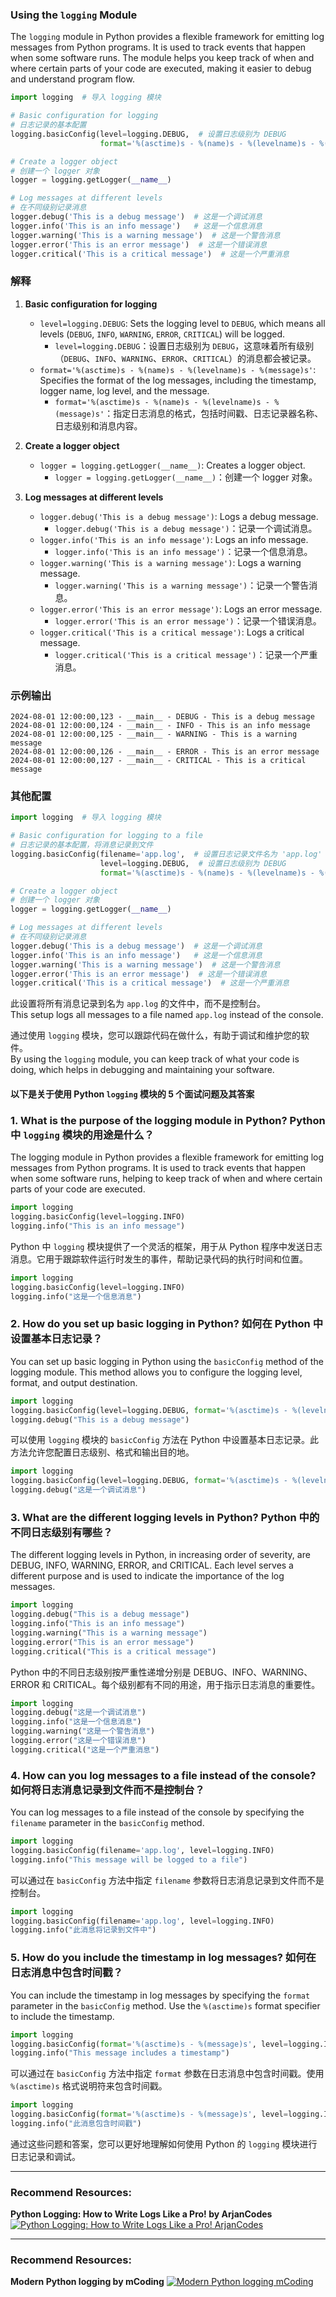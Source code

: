 ### Using the `logging` Module

The `logging` module in Python provides a flexible framework for emitting log messages from Python programs. It is used to track events that happen when some software runs. The module helps you keep track of when and where certain parts of your code are executed, making it easier to debug and understand program flow.


```python
import logging  # 导入 logging 模块

# Basic configuration for logging
# 日志记录的基本配置
logging.basicConfig(level=logging.DEBUG,  # 设置日志级别为 DEBUG
                    format='%(asctime)s - %(name)s - %(levelname)s - %(message)s')  # 指定日志消息的格式，包括时间戳、日志记录器名称、日志级别和消息内容

# Create a logger object
# 创建一个 logger 对象
logger = logging.getLogger(__name__)

# Log messages at different levels
# 在不同级别记录消息
logger.debug('This is a debug message')  # 这是一个调试消息
logger.info('This is an info message')   # 这是一个信息消息
logger.warning('This is a warning message')  # 这是一个警告消息
logger.error('This is an error message')  # 这是一个错误消息
logger.critical('This is a critical message')  # 这是一个严重消息
```

### 解释

1. **Basic configuration for logging**
    - `level=logging.DEBUG`: Sets the logging level to `DEBUG`, which means all levels (`DEBUG`, `INFO`, `WARNING`, `ERROR`, `CRITICAL`) will be logged.
      - `level=logging.DEBUG`：设置日志级别为 `DEBUG`，这意味着所有级别（`DEBUG`、`INFO`、`WARNING`、`ERROR`、`CRITICAL`）的消息都会被记录。
    - `format='%(asctime)s - %(name)s - %(levelname)s - %(message)s'`: Specifies the format of the log messages, including the timestamp, logger name, log level, and the message.
      - `format='%(asctime)s - %(name)s - %(levelname)s - %(message)s'`：指定日志消息的格式，包括时间戳、日志记录器名称、日志级别和消息内容。

2. **Create a logger object**
    - `logger = logging.getLogger(__name__)`: Creates a logger object.
      - `logger = logging.getLogger(__name__)`：创建一个 logger 对象。

3. **Log messages at different levels**
    - `logger.debug('This is a debug message')`: Logs a debug message.
      - `logger.debug('This is a debug message')`：记录一个调试消息。
    - `logger.info('This is an info message')`: Logs an info message.
      - `logger.info('This is an info message')`：记录一个信息消息。
    - `logger.warning('This is a warning message')`: Logs a warning message.
      - `logger.warning('This is a warning message')`：记录一个警告消息。
    - `logger.error('This is an error message')`: Logs an error message.
      - `logger.error('This is an error message')`：记录一个错误消息。
    - `logger.critical('This is a critical message')`: Logs a critical message.
      - `logger.critical('This is a critical message')`：记录一个严重消息。

### 示例输出

```plaintext
2024-08-01 12:00:00,123 - __main__ - DEBUG - This is a debug message
2024-08-01 12:00:00,124 - __main__ - INFO - This is an info message
2024-08-01 12:00:00,125 - __main__ - WARNING - This is a warning message
2024-08-01 12:00:00,126 - __main__ - ERROR - This is an error message
2024-08-01 12:00:00,127 - __main__ - CRITICAL - This is a critical message
```

### 其他配置

```python
import logging  # 导入 logging 模块

# Basic configuration for logging to a file
# 日志记录的基本配置，将消息记录到文件
logging.basicConfig(filename='app.log',  # 设置日志记录文件名为 'app.log'
                    level=logging.DEBUG,  # 设置日志级别为 DEBUG
                    format='%(asctime)s - %(name)s - %(levelname)s - %(message)s')  # 指定日志消息的格式，包括时间戳、日志记录器名称、日志级别和消息内容

# Create a logger object
# 创建一个 logger 对象
logger = logging.getLogger(__name__)

# Log messages at different levels
# 在不同级别记录消息
logger.debug('This is a debug message')  # 这是一个调试消息
logger.info('This is an info message')   # 这是一个信息消息
logger.warning('This is a warning message')  # 这是一个警告消息
logger.error('This is an error message')  # 这是一个错误消息
logger.critical('This is a critical message')  # 这是一个严重消息
```

此设置将所有消息记录到名为 `app.log` 的文件中，而不是控制台。  
This setup logs all messages to a file named `app.log` instead of the console.

通过使用 `logging` 模块，您可以跟踪代码在做什么，有助于调试和维护您的软件。  
By using the `logging` module, you can keep track of what your code is doing, which helps in debugging and maintaining your software.

#### 以下是关于使用 Python `logging` 模块的 5 个面试问题及其答案

### 1. What is the purpose of the logging module in Python? Python 中 `logging` 模块的用途是什么？

The logging module in Python provides a flexible framework for emitting log messages from Python programs. It is used to track events that happen when some software runs, helping to keep track of when and where certain parts of your code are executed.

```python
import logging
logging.basicConfig(level=logging.INFO)
logging.info("This is an info message")
```

Python 中 `logging` 模块提供了一个灵活的框架，用于从 Python 程序中发送日志消息。它用于跟踪软件运行时发生的事件，帮助记录代码的执行时间和位置。

```python
import logging
logging.basicConfig(level=logging.INFO)
logging.info("这是一个信息消息")
```

### 2. How do you set up basic logging in Python? 如何在 Python 中设置基本日志记录？

You can set up basic logging in Python using the `basicConfig` method of the logging module. This method allows you to configure the logging level, format, and output destination.

```python
import logging
logging.basicConfig(level=logging.DEBUG, format='%(asctime)s - %(levelname)s - %(message)s')
logging.debug("This is a debug message")
```

可以使用 `logging` 模块的 `basicConfig` 方法在 Python 中设置基本日志记录。此方法允许您配置日志级别、格式和输出目的地。

```python
import logging
logging.basicConfig(level=logging.DEBUG, format='%(asctime)s - %(levelname)s - %(message)s')
logging.debug("这是一个调试消息")
```

### 3. What are the different logging levels in Python? Python 中的不同日志级别有哪些？

The different logging levels in Python, in increasing order of severity, are DEBUG, INFO, WARNING, ERROR, and CRITICAL. Each level serves a different purpose and is used to indicate the importance of the log messages.

```python
import logging
logging.debug("This is a debug message")
logging.info("This is an info message")
logging.warning("This is a warning message")
logging.error("This is an error message")
logging.critical("This is a critical message")
```

Python 中的不同日志级别按严重性递增分别是 DEBUG、INFO、WARNING、ERROR 和 CRITICAL。每个级别都有不同的用途，用于指示日志消息的重要性。

```python
import logging
logging.debug("这是一个调试消息")
logging.info("这是一个信息消息")
logging.warning("这是一个警告消息")
logging.error("这是一个错误消息")
logging.critical("这是一个严重消息")
```

### 4. How can you log messages to a file instead of the console? 如何将日志消息记录到文件而不是控制台？

You can log messages to a file instead of the console by specifying the `filename` parameter in the `basicConfig` method.

```python
import logging
logging.basicConfig(filename='app.log', level=logging.INFO)
logging.info("This message will be logged to a file")
```

可以通过在 `basicConfig` 方法中指定 `filename` 参数将日志消息记录到文件而不是控制台。

```python
import logging
logging.basicConfig(filename='app.log', level=logging.INFO)
logging.info("此消息将记录到文件中")
```

### 5. How do you include the timestamp in log messages? 如何在日志消息中包含时间戳？

You can include the timestamp in log messages by specifying the `format` parameter in the `basicConfig` method. Use the `%(asctime)s` format specifier to include the timestamp.

```python
import logging
logging.basicConfig(format='%(asctime)s - %(message)s', level=logging.INFO)
logging.info("This message includes a timestamp")
```

可以通过在 `basicConfig` 方法中指定 `format` 参数在日志消息中包含时间戳。使用 `%(asctime)s` 格式说明符来包含时间戳。

```python
import logging
logging.basicConfig(format='%(asctime)s - %(message)s', level=logging.INFO)
logging.info("此消息包含时间戳")
```

通过这些问题和答案，您可以更好地理解如何使用 Python 的 `logging` 模块进行日志记录和调试。

------

### Recommend Resources:
**Python Logging: How to Write Logs Like a Pro! by ArjanCodes**
[![Python Logging: How to Write Logs Like a Pro! ArjanCodes](https://img.youtube.com/vi/pxuXaaT1u3k/maxresdefault.jpg)](https://youtu.be/pxuXaaT1u3k)

------

### Recommend Resources:
**Modern Python logging by mCoding**
[![Modern Python logging mCoding](https://img.youtube.com/vi/9L77QExPmI0/maxresdefault.jpg)](https://youtu.be/9L77QExPmI0)
